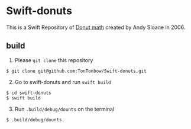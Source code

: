 # Swift-donuts
This is a Swift Repository of [Donut math](https://www.a1k0n.net/2011/07/20/donut-math.html) created by Andy Sloane in 2006.

## build

1. Please `git clone` this repository
``` shell
$ git clone git@github.com:TonTonbow/Swift-donuts.git
```

2. Go to swift-donuts and run `swift build`
```shell
$ cd swift-donuts
$ swift build
```

3. Run `.build/debug/dounts` on the terminal
```shell
$ .build/debug/dounts.
```